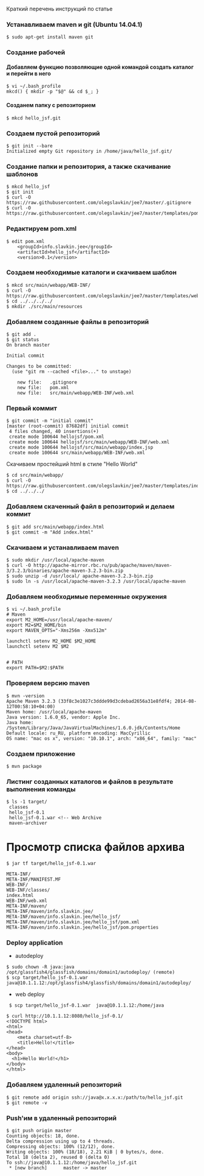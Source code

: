 Краткий перечень инструкций по статье 
### Устанавливаем maven и git (Ubuntu 14.04.1)
```
$ sudo apt-get install maven git
```

### Создание рабочей 
#### Добавляем функцию позволяющие одной командой создать каталог и перейти в него
```
$ vi ~/.bash_profile
mkcd() { mkdir -p "$@" && cd $_; }
```
#### Созданем папку с репозиторием
```
$ mkcd hello_jsf.git
```
### Создаем пустой репозиторий
```
$ git init --bare
Initialized empty Git repository in /home/java/hello_jsf.git/
```

### Создание папки и репозитория, а также скачивание шаблонов
```
$ mkcd hello_jsf
$ git init
$ curl -O https://raw.githubusercontent.com/olegslavkin/jee7/master/.gitignore
$ curl -O https://raw.githubusercontent.com/olegslavkin/jee7/master/templates/pom.xml
```
### Редактируем pom.xml
```
$ edit pom.xml
    <groupId>info.slavkin.jee</groupId>
    <artifactId>hello_jsf</artifactId>
    <version>0.1</version>
```
### Создаем необходимые каталоги и скачиваем шаблон 
```
$ mkcd src/main/webapp/WEB-INF/
$ curl -O https://raw.githubusercontent.com/olegslavkin/jee7/master/templates/web.xml
$ cd ../../../../
$ mkdir ./src/main/resources
```
### Добавляем созданные файлы в репозиторий
```
$ git add .
$ git status
On branch master

Initial commit

Changes to be committed:
  (use "git rm --cached <file>..." to unstage)

	new file:   .gitignore
	new file:   pom.xml
	new file:   src/main/webapp/WEB-INF/web.xml
```
### Первый коммит
```
$ git commit -m "initial commit"
[master (root-commit) 87682df] initial commit
 4 files changed, 40 insertions(+)
 create mode 100644 hellojsf/pom.xml
 create mode 100644 hellojsf/src/main/webapp/WEB-INF/web.xml
 create mode 100644 hellojsf/src/main/webapp/index.jsp
 create mode 100644 src/main/webapp/WEB-INF/web.xml
```
Скачиваем простейший html в стиле "Hello World"
```
$ cd src/main/webapp/
$ curl -O https://raw.githubusercontent.com/olegslavkin/jee7/master/templates/index.html
$ cd ../../../
```
### Добавляем скаченный файл в репозиторий и делаем коммит
```
$ git add src/main/webapp/index.html
$ git commit -m "Add index.html"
```
### Скачиваем и устанавливаем maven
```
$ sudo mkdir /usr/local/apache-maven
$ curl -O http://apache-mirror.rbc.ru/pub/apache/maven/maven-3/3.2.3/binaries/apache-maven-3.2.3-bin.zip
$ sudo unzip -d /usr/local/ apache-maven-3.2.3-bin.zip
$ sudo ln -s /usr/local/apache-maven-3.2.3 /usr/local/apache-maven
```
### Добавляем необходимые переменные окружения
```
$ vi ~/.bash_profile
# Maven
export M2_HOME=/usr/local/apache-maven/
export M2=$M2_HOME/bin
export MAVEN_OPTS="-Xms256m -Xmx512m"

launchctl setenv M2_HOME $M2_HOME
launchctl setenv M2 $M2


# PATH
export PATH=$M2:$PATH
```
### Проверяем версию maven
```
$ mvn -version
Apache Maven 3.2.3 (33f8c3e1027c3ddde99d3cdebad2656a31e8fdf4; 2014-08-12T00:58:10+04:00)
Maven home: /usr/local/apache-maven
Java version: 1.6.0_65, vendor: Apple Inc.
Java home: /System/Library/Java/JavaVirtualMachines/1.6.0.jdk/Contents/Home
Default locale: ru_RU, platform encoding: MacCyrillic
OS name: "mac os x", version: "10.10.1", arch: "x86_64", family: "mac"
```
### Создаем приложение
```
$ mvn package
```
### Листинг созданных каталогов и файлов в результате выполнения команды
```
$ ls -1 target/
 classes
 hello_jsf-0.1
 hello_jsf-0.1.war <!-- Web Archive
 maven-archiver
```
# Просмотр списка файлов архива
```
$ jar tf target/hello_jsf-0.1.war

META-INF/
META-INF/MANIFEST.MF
WEB-INF/
WEB-INF/classes/
index.html
WEB-INF/web.xml
META-INF/maven/
META-INF/maven/info.slavkin.jee/
META-INF/maven/info.slavkin.jee/hello_jsf/
META-INF/maven/info.slavkin.jee/hello_jsf/pom.xml
META-INF/maven/info.slavkin.jee/hello_jsf/pom.properties
```
### Deploy application
* autodeploy
```
$ sudo chown -R java:java /opt/glassfish4/glassfish/domains/domain1/autodeploy/ (remote)
$ scp target/hello_jsf-0.1.war java@10.1.1.12:/opt/glassfish4/glassfish/domains/domain1/autodeploy/
``` 
* web deploy
``` 
 $ scp target/hello_jsf-0.1.war  java@10.1.1.12:/home/java
```
``` 
$ curl http://10.1.1.12:8080/hello_jsf-0.1/
<!DOCTYPE html>
<html>
<head>
    <meta charset=utf-8>
    <title>Hello!</title>
</head>
<body>
  <h1>Hello World!</h1>
</body>
</html>
```
### Добавляем удаленный репозиторий
```
$ git remote add origin ssh://java@х.х.х.х:/path/to/hello_jsf.git
$ git remote -v
```
### Push'им в удаленный репозиторий
```
$ git push origin master
Counting objects: 18, done.
Delta compression using up to 4 threads.
Compressing objects: 100% (12/12), done.
Writing objects: 100% (18/18), 2.21 KiB | 0 bytes/s, done.
Total 18 (delta 2), reused 0 (delta 0)
To ssh://java@10.1.1.12:/home/java/hello_jsf.git
 * [new branch]      master -> master
```
